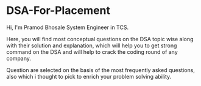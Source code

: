 # DSA-For-Placement
Hi, I'm Pramod Bhosale System Engineer in TCS.

Here, you will find most conceptual questions on the DSA topic wise along with their solution and explanation, which will help you to get strong command on the DSA and will help to crack the coding round of any company. 

Question are selected on the basis of the most frequently asked questions, also which i thought to pick to enrich your problem solving ability.
